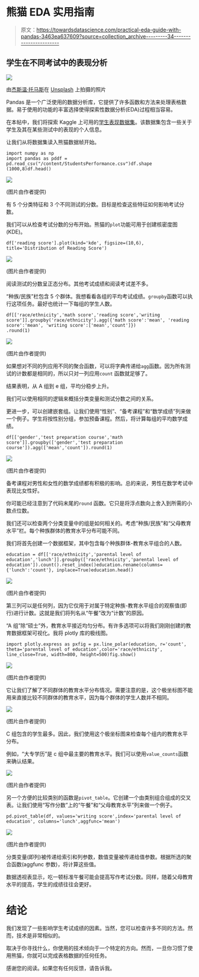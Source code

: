 # 熊猫 EDA 实用指南

> 原文：<https://towardsdatascience.com/practical-eda-guide-with-pandas-3463ea637609?source=collection_archive---------34----------------------->

## 学生在不同考试中的表现分析

![](img/d3b3103382550be0bc196e639be8dca8.png)

由[杰斯温·托马斯](https://unsplash.com/@jeswinthomas?utm_source=unsplash&utm_medium=referral&utm_content=creditCopyText)在 [Unsplash](https://unsplash.com/s/photos/student-test?utm_source=unsplash&utm_medium=referral&utm_content=creditCopyText) 上拍摄的照片

Pandas 是一个广泛使用的数据分析库，它提供了许多函数和方法来处理表格数据。易于使用的功能的丰富选择使得探索性数据分析(EDA)过程相当容易。

在本帖中，我们将探索 Kaggle 上可用的[学生表现数据集](https://www.kaggle.com/spscientist/students-performance-in-exams)。该数据集包含一些关于学生及其在某些测试中的表现的个人信息。

让我们从将数据集读入熊猫数据帧开始。

```
import numpy as np
import pandas as pddf = pd.read_csv("/content/StudentsPerformance.csv")df.shape
(1000,8)df.head()
```

![](img/770aaa5b8fb0a0dd410e4138475aae98.png)

(图片由作者提供)

有 5 个分类特征和 3 个不同测试的分数。目标是检查这些特征如何影响考试分数。

我们可以从检查考试分数的分布开始。熊猫的`plot`功能可用于创建核密度图(KDE)。

```
df['reading score'].plot(kind='kde', figsize=(10,6), title='Distribution of Reading Score')
```

![](img/130afea6d08527ff002b626000961b04.png)

(图片由作者提供)

阅读测试的分数呈正态分布。其他考试成绩和阅读考试差不多。

“种族/民族”栏包含 5 个群体。我想看看各组的平均考试成绩。`groupby`函数可以执行这项任务。最好也统计一下每组的学生人数。

```
df[['race/ethnicity','math score','reading score','writing score']].groupby('race/ethnicity').agg({'math score':'mean', 'reading score':'mean', 'writing score':['mean','count']})
.round(1)
```

![](img/c91b6c3c819dcfc0b7fd446e5888c30e.png)

(图片由作者提供)

如果想对不同的列应用不同的聚合函数，可以将字典传递给`agg`函数。因为所有测试的计数都是相同的，所以只对一列应用`count` 函数就足够了。

结果表明，从 A 组到 e 组，平均分稳步上升。

我们可以使用相同的逻辑来概括分类变量和测试分数之间的关系。

更进一步，可以创建嵌套组。让我们使用“性别”、“备考课程”和“数学成绩”列来做一个例子。学生将按性别分组，参加预备课程。然后，将计算每组的平均数学成绩。

```
df[['gender','test preparation course','math score']].groupby(['gender','test preparation course']).agg(['mean','count']).round(1)
```

![](img/1e6836ed7ca891a5974bdccd4d44d6d5.png)

(图片由作者提供)

备考课程对男性和女性的数学成绩都有积极的影响。总的来说，男性在数学考试中表现比女性好。

你可能已经注意到了代码末尾的`round` 函数。它只是将浮点数向上舍入到所需的小数点位数。

我们还可以检查两个分类变量中的组是如何相关的。考虑“种族/民族”和“父母教育水平”栏。每个种族群体的教育水平分布可能不同。

我们将首先创建一个数据框架，其中包含每个种族群体-教育水平组合的人数。

```
education = df[['race/ethnicity','parental level of education','lunch']].groupby(['race/ethnicity','parental level of education']).count().reset_index()education.rename(columns={'lunch':'count'}, inplace=True)education.head()
```

![](img/7423400e9a3e5c6ebf570de043e50b24.png)

(图片由作者提供)

第三列可以是任何列，因为它仅用于对属于特定种族-教育水平组合的观察值(即行)进行计数。这就是我们将列名从“午餐”改为“计数”的原因。

“A 组”除“硕士”外，教育水平接近均匀分布。有许多选项可以将我们刚刚创建的教育数据框架可视化。我将 plotly 库的极线图。

```
import plotly.express as pxfig = px.line_polar(education, r='count', theta='parental level of education',color='race/ethnicity', line_close=True, width=800, height=500)fig.show()
```

![](img/073feb057db829bc5f6913a873fbd5dd.png)

(图片由作者提供)

它让我们了解了不同群体的教育水平分布情况。需要注意的是，这个极坐标图不能用来直接比较不同群体的教育水平，因为每个群体的学生人数并不相同。

![](img/fcecb437776d9e43a00f4a6a99e05757.png)

(图片由作者提供)

C 组包含的学生最多。因此，我们使用这个极坐标图来检查每个组内的教育水平分布。

例如，“大专学历”是 c 组中最主要的教育水平。我们可以使用`value_counts`函数来确认结果。

![](img/987f931274dd7bc979b13ddd5bb2a498.png)

(图片由作者提供)

另一个方便的比较类别的函数是`pivot_table`。它创建一个由类别组合组成的交叉表。让我们使用“写作分数”上的“午餐”和“父母教育水平”列来做一个例子。

```
pd.pivot_table(df, values='writing score',index='parental level of education', columns='lunch',aggfunc='mean')
```

![](img/d6600ba03a82d83ba694425a1aaaa0c7.png)

(图片由作者提供)

分类变量(即列)被传递给索引和列参数，数值变量被传递给值参数。根据所选的聚合函数(aggfunc 参数)，将计算这些值。

数据透视表显示，吃一顿标准午餐可能会提高写作考试分数。同样，随着父母教育水平的提高，学生的成绩往往会更好。

# **结论**

我们发现了一些影响学生考试成绩的因素。当然，您可以检查许多不同的方法。然而，技术是非常相似的。

取决于你寻找什么，你使用的技术倾向于一个特定的方向。然而，一旦你习惯了使用熊猫，你就可以完成表格数据的任何任务。

感谢您的阅读。如果您有任何反馈，请告诉我。